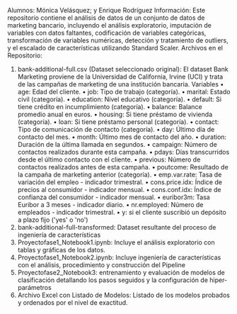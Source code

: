 Alumnos: Mónica Velásquez; y Enrique Rodríguez
Información: Este repositorio contiene el análisis de datos de un conjunto de datos de marketing bancario, incluyendo el análisis exploratorio, imputación de variables con datos faltantes, codificación de variables categóricas, transformación de variables numéricas, detección y tratamiento de outliers, y el escalado de características utilizando Standard Scaler.
Archivos en el Repositorio:
1.	bank-additional-full.csv (Dataset seleccionado original): El dataset Bank Marketing proviene de la Universidad de California, Irvine (UCI) y trata de las campañas de marketing de una institución bancaria. Variables • age: Edad del cliente. • job: Tipo de trabajo (categoría). • marital: Estado civil (categoría). • education: Nivel educativo (categoría). • default: Si tiene crédito en incumplimiento (categoría). • balance: Balance promedio anual en euros. • housing: Si tiene préstamo de vivienda (categoría). • loan: Si tiene préstamo personal (categoría). • contact: Tipo de comunicación de contacto (categoría). • day: Último día de contacto del mes. • month: Último mes de contacto del año. • duration: Duración de la última llamada en segundos. • campaign: Número de contactos realizados durante esta campaña. • pdays: Días transcurridos desde el último contacto con el cliente. • previous: Número de contactos realizados antes de esta campaña. • poutcome: Resultado de la campaña de marketing anterior (categoría). • emp.var.rate: Tasa de variación del empleo - indicador trimestral. • cons.price.idx: Índice de precios al consumidor - indicador mensual. • cons.conf.idx: Índice de confianza del consumidor - indicador mensual. • euribor3m: Tasa Euribor a 3 meses - indicador diario. • nr.employed: Número de empleados - indicador trimestral. • y: si el cliente suscribió un depósito a plazo fijo ('yes' o 'no')
2.	bank-additional-full-transformed: Dataset resultante del proceso de ingeniería de características
3.	Proyectofase1_Notebook1.ipynb: Incluye el análisis exploratorio con tablas y gráficas de los datos.
4.	Proyectofase1_Notebook2.ipynb: Incluye ingeniería de características con el análisis, procedimiento y construcción del Pipeline
5.	Proyectofase2_Notebook3: entrenamiento y evaluación de modelos de clasificación detallando los pasos seguidos y la configuración de hiper-parámetros
6.	Archivo Excel con Listado de Modelos: Listado de los modelos probados y ordenados por el nivel de exactitud.
